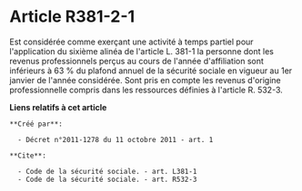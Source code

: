 # Article R381-2-1

Est considérée comme exerçant une activité à temps partiel pour l'application du sixième alinéa de l'article L. 381-1 la
personne dont les revenus professionnels perçus au cours de l'année d'affiliation sont inférieurs à 63 % du plafond annuel de
la sécurité sociale en vigueur au 1er janvier de l'année considérée. Sont pris en compte les revenus d'origine
professionnelle compris dans les ressources définies à l'article R. 532-3.

**Liens relatifs à cet article**

	**Créé par**:

	  - Décret n°2011-1278 du 11 octobre 2011 - art. 1

	**Cite**:

	  - Code de la sécurité sociale. - art. L381-1
	  - Code de la sécurité sociale. - art. R532-3
